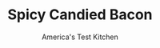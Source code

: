 ---
layout: ../../layouts/MarkdownPostLayout.astro
title: Spicy Candied Bacon
author: America's Test Kitchen
pubDate: 2023-03-15
description: "We wanted completely rendered, crispy strips of spicy-sweet bacon."
image_url: https://res.cloudinary.com/hksqkdlah/image/upload/ar_1:1,c_fill,dpr_2.0,f_auto,fl_lossy.progressive.strip_profile,g_faces:auto,q_auto:low,w_344/SFS_CandiedBacon_019_ozbk6h
tags: ["Side Dishes","Pork"]
calories: 834
protein: 3
carbohydrates: 5
fats: 11
fiber: 
ingredients: ["6 slices center-cut, bacon","2 tablespoons, packed light brown sugar","½ teaspoon, pepper","¼ teaspoon, red pepper flakes","Pinch , cayenne pepper"]
serves: 6
time: "50 minutes"
instructions: ["Adjust oven rack to middle position and heat oven to 350 degrees. Line rimmed baking sheet with aluminum foil. Cut bacon in half crosswise. Arrange bacon on prepared sheet.","Combine sugar, pepper, pepper flakes, and cayenne in bowl. Sprinkle sugar mixture evenly over bacon (do not flip and sprinkle on second side). Use your fingers to spread sugar mixture evenly over each piece.","Bake until bacon is dark brown and sugar is bubbling, 20 to 25 minutes, rotating sheet halfway through baking. Transfer bacon to wire rack and let cool for 5 minutes. Serve."]
nutrition: ["67 mg Potassium, K","42 mg Phosphorus, P","6 mg Calcium, Ca","4 mg Magnesium, Mg","193 mg Sodium, Na","11 g Total lipid (fat)","1 mg Niacin","5 g Fatty acids, total monounsaturated","1 g Fatty acids, total polyunsaturated","19 mg Cholesterol","3 g Fatty acids, total saturated","4 g Sugars, total","12 g Water","5 g Carbohydrate, by difference","3 g Protein","4 µg Vitamin A, RAE","139 kcal Energy","4 g Sugars, added","834 calories"]
notes: "Do not use dark brown sugar here. We call for center-cut bacon because we found the strips to be of more even thickness than regular bacon. Lining the sheet with aluminum foil eases cleanup. We suggest serving this bacon with our Berbere-Spiced Bloody Marys."
---